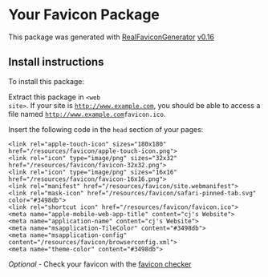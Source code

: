# Your Favicon Package

This package was generated with [RealFaviconGenerator](https://realfavicongenerator.net/) [v0.16](https://realfavicongenerator.net/change_log#v0.16)

## Install instructions

To install this package:

Extract this package in <code>&lt;web site&gt;<?php echo /resources/favicon/ ?></code>. If your site is <code>http://www.example.com</code>, you should be able to access a file named <code>http://www.example.com<?php echo /resources/favicon/ ?>favicon.ico</code>.

Insert the following code in the `head` section of your pages:

    <link rel="apple-touch-icon" sizes="180x180" href="/resources/favicon/apple-touch-icon.png">
    <link rel="icon" type="image/png" sizes="32x32" href="/resources/favicon/favicon-32x32.png">
    <link rel="icon" type="image/png" sizes="16x16" href="/resources/favicon/favicon-16x16.png">
    <link rel="manifest" href="/resources/favicon/site.webmanifest">
    <link rel="mask-icon" href="/resources/favicon/safari-pinned-tab.svg" color="#3498db">
    <link rel="shortcut icon" href="/resources/favicon/favicon.ico">
    <meta name="apple-mobile-web-app-title" content="cj's Website">
    <meta name="application-name" content="cj's Website">
    <meta name="msapplication-TileColor" content="#3498db">
    <meta name="msapplication-config" content="/resources/favicon/browserconfig.xml">
    <meta name="theme-color" content="#3498db">

*Optional* - Check your favicon with the [favicon checker](https://realfavicongenerator.net/favicon_checker)